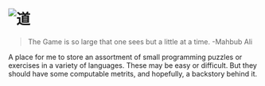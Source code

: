 # ![道](https://upload.wikimedia.org/wikipedia/commons/0/07/Tao.svg)

> The Game is so large that one sees but a little at a time. -Mahbub Ali


A place for me to store an assortment of small programming puzzles or exercises
in a variety of languages. These may be easy or difficult. But they should have
some computable metrits, and hopefully, a backstory behind it. 

